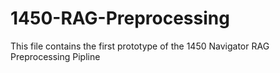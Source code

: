 # 1450-RAG-Preprocessing
This file contains the first prototype of the 1450 Navigator RAG Preprocessing Pipline
